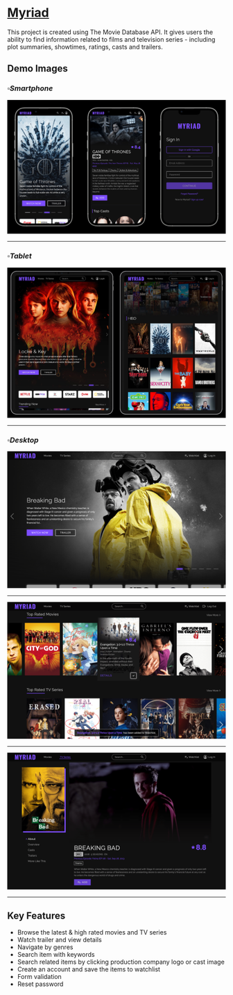 # [Myriad](https://sp-myriad.netlify.app)

This project is created using The Movie Database API. It gives users the ability to find information related to films and television series - including plot summaries, showtimes, ratings, casts and trailers.

## Demo Images
### _▫️Smartphone_
![Myriad](https://github.com/shawnpruden/sp-myriad/blob/main/demo/myriad-smartphone.jpeg?raw=true)

---

### _▫️Tablet_
![Myriad](https://github.com/shawnpruden/sp-myriad/blob/main/demo/myriad-tablet.jpeg?raw=true)

---

### _▫️Desktop_
![Myriad](https://github.com/shawnpruden/sp-myriad/blob/main/demo/myriad-home.png?raw=true)

---

![Myriad](https://github.com/shawnpruden/sp-myriad/blob/main/demo/myriad-watchlist.png?raw=true)

---

![Myriad](https://github.com/shawnpruden/sp-myriad/blob/main/demo/myriad-detail.png?raw=true)

---

## Key Features
- Browse the latest & high rated movies and TV series
- Watch trailer and view details
- Navigate by genres
- Search item with keywords
- Search related items by clicking production company logo or cast image
- Create an account and save the items to watchlist
- Form validation
- Reset password
